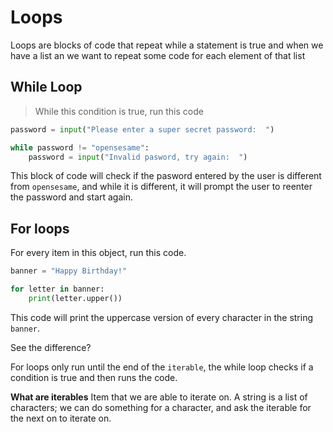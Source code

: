 # Loops

Loops are blocks of code that repeat while a statement is true and when we have
a list an we want to repeat some code for each element of that list

## While Loop

> While this condition is true, run this code

```python
password = input("Please enter a super secret password:  ")

while password != "opensesame":
    password = input("Invalid pasword, try again:  ")
```

This block of code will check if the pasword entered by the user is different
from `opensesame`, and while it is different, it will prompt the user to
reenter the password and start again.


## For loops

For every item in this object, run this code.

```python
banner = "Happy Birthday!"

for letter in banner:
    print(letter.upper())
```

This code will print the uppercase version of every character in the string `banner`.

See the difference?

For loops only run until the end of the `iterable`, the while loop checks if a
condition is true and then runs the code.

__What are iterables__
Item that we are able to iterate on. A string is a list of characters; we can
do something for a character, and ask the iterable for the next on to iterate on.
